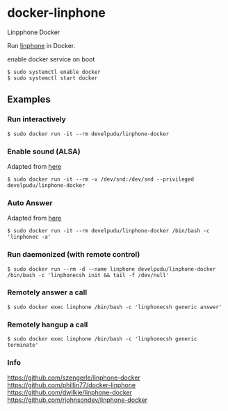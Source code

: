 # docker-linphone
Linpphone Docker

Run [linphone](http://www.linphone.org/) in Docker.

enable docker service on boot
```
$ sudo systemctl enable docker
$ sudo systemctl start docker
```
## Examples

### Run interactively

```
$ sudo docker run -it --rm develpudu/linphone-docker
```

### Enable sound (ALSA)

Adapted from [here](https://stackoverflow.com/questions/28985714/run-apps-using-audio-in-a-docker-container)

```
$ sudo docker run -it --rm -v /dev/snd:/dev/snd --privileged develpudu/linphone-docker
```

### Auto Answer

Adapted from [here](https://stackoverflow.com/questions/28985714/run-apps-using-audio-in-a-docker-container)

```
$ sudo docker run -it --rm develpudu/linphone-docker /bin/bash -c 'linphonec -a'
```

### Run daemonized (with remote control)

```
$ sudo docker run --rm -d --name linphone develpudu/linphone-docker /bin/bash -c 'linphonecsh init && tail -f /dev/null'
```

### Remotely answer a call

```
$ sudo docker exec linphone /bin/bash -c 'linphonecsh generic answer'
```

### Remotely hangup a call

```
$ sudo docker exec linphone /bin/bash -c 'linphonecsh generic terminate'
```
### Info
https://github.com/szengerle/linphone-docker
https://github.com/phillin77/docker-linphone
https://github.com/dwilkie/linphone-docker
https://github.com/rjohnsondev/linphone-docker